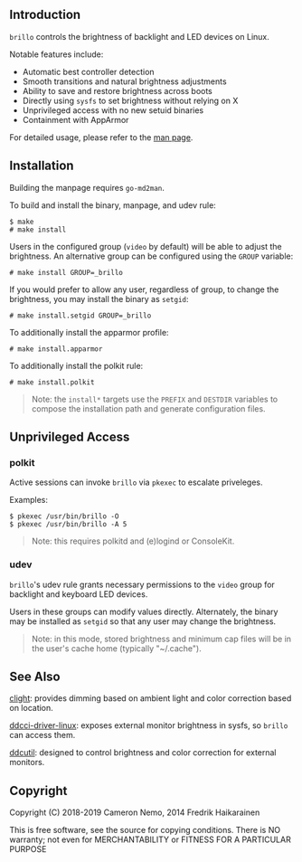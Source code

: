 Introduction
------------

`brillo` controls the brightness of backlight and LED devices on Linux.

Notable features include:

* Automatic best controller detection
* Smooth transitions and natural brightness adjustments
* Ability to save and restore brightness across boots
* Directly using `sysfs` to set brightness without relying on X
* Unprivileged access with no new setuid binaries
* Containment with AppArmor

For detailed usage, please refer to the [man page](doc/man/brillo.1.md).

Installation
------------

Building the manpage requires `go-md2man`.

To build and install the binary, manpage, and udev rule:

```
$ make
# make install
```

Users in the configured group (`video` by default) will be able to adjust
the brightness.
An alternative group can be configured using the `GROUP` variable:

```
# make install GROUP=_brillo
```

If you would prefer to allow any user, regardless of group, to change the
brightness, you may install the binary as `setgid`:

```
# make install.setgid GROUP=_brillo
```

To additionally install the apparmor profile:

```
# make install.apparmor
```

To additionally install the polkit rule:

```
# make install.polkit
```

> Note: the `install*` targets use the `PREFIX` and `DESTDIR` variables to
>       compose the installation path and generate configuration files.

Unprivileged Access
-------------------

### polkit

Active sessions can invoke `brillo` via `pkexec` to escalate priveleges.

Examples:

```
$ pkexec /usr/bin/brillo -O
$ pkexec /usr/bin/brillo -A 5
```

> Note: this requires polkitd and (e)logind or ConsoleKit.

### udev

`brillo`'s udev rule grants necessary permissions to the `video` group for
backlight and keyboard LED devices.

Users in these groups can modify values directly.
Alternately, the binary may be installed as `setgid` so that any user may
change the brightness.

> Note: in this mode, stored brightness and minimum cap files will be in
> the user's cache home (typically "~/.cache").

See Also
--------

[clight](https://github.com/FedeDP/Clight): provides dimming based on ambient
light and color correction based on location.

[ddcci-driver-linux](https://gitlab.com/ddcci-driver-linux/ddcci-driver-linux):
exposes external monitor brightness in sysfs, so `brillo` can access them.

[ddcutil](http://www.ddcutil.com/): designed to control brightness and color
correction for external monitors.

Copyright
---------

Copyright (C) 2018-2019 Cameron Nemo, 2014 Fredrik Haikarainen

This is free software, see the source for copying conditions.  There is NO
warranty; not even for MERCHANTABILITY or FITNESS FOR A PARTICULAR PURPOSE
